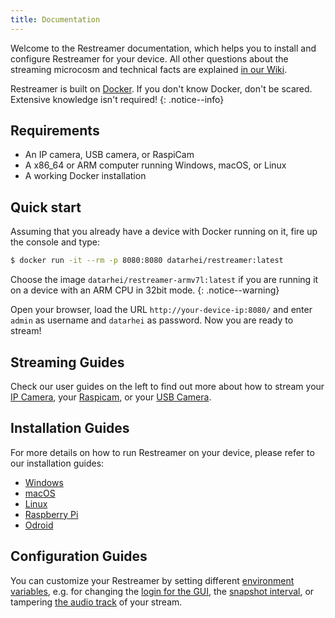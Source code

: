 ```yaml
---
title: Documentation
---
```


Welcome to the Restreamer documentation, which helps you to install and configure Restreamer for your device.
All other questions about the streaming microcosm and technical facts are explained [in our Wiki](../wiki). 

Restreamer is built on [Docker](../wiki/docker.html). If you don't know Docker, don't be scared. Extensive knowledge isn't required!
{: .notice--info}

## Requirements

* An IP camera, USB camera, or RaspiCam
* A x86_64 or ARM computer running Windows, macOS, or Linux
* A working Docker installation

## Quick start

Assuming that you already have a device with Docker running on it, fire up the console and type:

```sh
$ docker run -it --rm -p 8080:8080 datarhei/restreamer:latest
```

Choose the image `datarhei/restreamer-armv7l:latest` if you are running it on a device with an ARM CPU in 32bit mode.
{: .notice--warning}

Open your browser, load the URL `http://your-device-ip:8080/` and enter `admin` as username and `datarhei` as password. Now you
are ready to stream!

## Streaming Guides

Check our user guides on the left to find out more about how to stream your [IP Camera](guides-ipcam-rtsp.html),
your [Raspicam](guides-raspicam.html), or your [USB Camera](guides-usb-camera.html).

## Installation Guides

For more details on how to run Restreamer on your device, please refer to our installation guides:

- [Windows](installation-osx-windows.html)
- [macOS](installation-osx-windows.html)
- [Linux](installation-linux-64.html)
- [Raspberry Pi](installation-linux-arm.html)
- [Odroid](installation-linux-arm.html)

## Configuration Guides

You can customize your Restreamer by setting different [environment variables](references-environment-vars.html), e.g. for changing the
[login for the GUI](references-environment-vars.html#rs_username), the [snapshot interval](references-environment-vars.html#rs_snapshot_interval),
or tampering [the audio track](references-environment-vars.html#rs_audio) of your stream.
